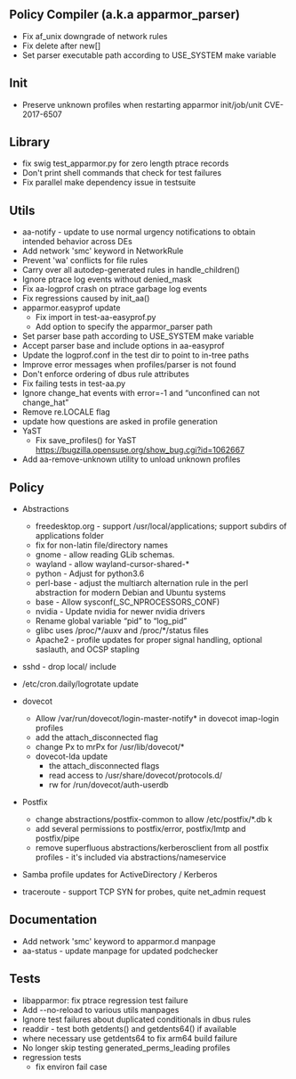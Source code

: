 Policy Compiler (a.k.a apparmor\_parser)
----------------------------------------

-   Fix af\_unix downgrade of network rules
-   Fix delete after new\[\]
-   Set parser executable path according to USE\_SYSTEM make variable

Init
----

-   Preserve unknown profiles when restarting apparmor init/job/unit CVE-2017-6507

Library
-------

-   fix swig test\_apparmor.py for zero length ptrace records
-   Don't print shell commands that check for test failures
-   Fix parallel make dependency issue in testsuite

Utils
-----

-   aa-notify - update to use normal urgency notifications to obtain intended behavior across DEs
-   Add network 'smc' keyword in NetworkRule
-   Prevent 'wa' conflicts for file rules
-   Carry over all autodep-generated rules in handle\_children()
-   Ignore ptrace log events without denied\_mask
-   Fix aa-logprof crash on ptrace garbage log events
-   Fix regressions caused by init\_aa()
-   apparmor.easyprof update
    -   Fix import in test-aa-easyprof.py
    -   Add option to specify the apparmor\_parser path
-   Set parser base path according to USE\_SYSTEM make variable
-   Accept parser base and include options in aa-easyprof
-   Update the logprof.conf in the test dir to point to in-tree paths
-   Improve error messages when profiles/parser is not found
-   Don't enforce ordering of dbus rule attributes
-   Fix failing tests in test-aa.py
-   Ignore change\_hat events with error=-1 and “unconfined can not change\_hat”
-   Remove re.LOCALE flag
-   update how questions are asked in profile generation
-   YaST
    -   Fix save\_profiles() for YaST <https://bugzilla.opensuse.org/show_bug.cgi?id=1062667>
-   Add aa-remove-unknown utility to unload unknown profiles

Policy
------

-   Abstractions
    -   freedesktop.org - support /usr/local/applications; support subdirs of applications folder
    -   fix for non-latin file/directory names
    -   gnome - allow reading GLib schemas.
    -   wayland - allow wayland-cursor-shared-\*
    -   python - Adjust for python3.6
    -   perl-base - adjust the multiarch alternation rule in the perl abstraction for modern Debian and Ubuntu systems
    -   base - Allow sysconf(\_SC\_NPROCESSORS\_CONF)
    -   nvidia - Update nvidia for newer nvidia drivers
    -   Rename global variable “pid” to “log\_pid”
    -   glibc uses /proc/\*/auxv and /proc/\*/status files
    -   Apache2 - profile updates for proper signal handling, optional saslauth, and OCSP stapling

-   sshd - drop local/ include
-   /etc/cron.daily/logrotate update

-   dovecot
    -   Allow /var/run/dovecot/login-master-notify\* in dovecot imap-login profiles
    -   add the attach\_disconnected flag
    -   change Px to mrPx for /usr/lib/dovecot/\*
    -   dovecot-lda update
        -   the attach\_disconnected flags
        -   read access to /usr/share/dovecot/protocols.d/
        -   rw for /run/dovecot/auth-userdb

-   Postfix
    -   change abstractions/postfix-common to allow /etc/postfix/\*.db k
    -   add several permissions to postfix/error, postfix/lmtp and postfix/pipe
    -   remove superfluous abstractions/kerberosclient from all postfix profiles - it's included via abstractions/nameservice

-   Samba profile updates for ActiveDirectory / Kerberos
-   traceroute - support TCP SYN for probes, quite net\_admin request

Documentation
-------------

-   Add network 'smc' keyword to apparmor.d manpage
-   aa-status - update manpage for updated podchecker

Tests
-----

-   libapparmor: fix ptrace regression test failure
-   Add --no-reload to various utils manpages
-   Ignore test failures about duplicated conditionals in dbus rules
-   readdir - test both getdents() and getdents64() if available
-   where necessary use getdents64 to fix arm64 build failure
-   No longer skip testing generated\_perms\_leading profiles
-   regression tests
    -   fix environ fail case

